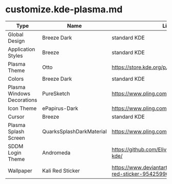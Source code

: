 # customize.kde-plasma.md

| Type          | Name   | Link
| ------------- | ------------- | ------------- |
| Global Design | Breeze Dark | standard KDE |
| Application Styles | Breeze | standard KDE |
| Plasma Theme | Otto | https://store.kde.org/p/1358262/ |
| Colors | Breeze Dark | standard KDE |
| Plasma Windows Decorations | PureSketch | https://www.pling.com/p/2071198 |
| Icon Theme | ePapirus-Dark | https://www.pling.com/p/1166289 |
| Cursor | Breeze | standard KDE |
| Plasma Splash Screen | QuarksSplashDarkMaterial | https://www.pling.com/p/1401872 |
| SDDM Login Theme | Andromeda |  https://github.com/EliverLara/Andromeda-kde/ |
| Wallpaper | Kali Red Sticker | https://www.deviantart.com/turrkuaz/art/Kali-red-sticker-954259960 |

